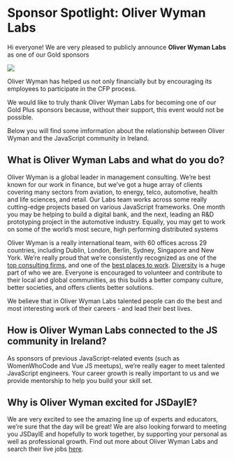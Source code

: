 # Sponsor Spotlight: Oliver Wyman Labs

Hi everyone! We are very pleased to publicly announce **Oliver Wyman Labs** as one of our Gold sponsors

![](/media/blog/xxxxx.jpg)

Oliver Wyman has helped us not only financially but by encouraging its employees to participate in the CFP process.

We would like to truly thank Oliver Wyman Labs for becoming one of our Gold Plus sponsors because, without their support, this event would not be possible.

Below you will find some imformation about the relationship between Oliver Wyman and the JavaScript community in Ireland.

## What is Oliver Wyman Labs and what do you do?

Oliver Wyman is a global leader in management consulting. We’re best known for our work in finance, but we’ve got a huge array of clients covering many sectors from aviation, to energy, telco, automotive, health and life sciences, and retail. Our Labs team works across some really cutting-edge projects based on various JavaScript frameworks. One month you may be helping to build a digital bank, and the next, leading an R&D prototyping project in the automotive industry. Equally, you may get to work on some of the world’s most secure, high performing distributed systems

Oliver Wyman is a really international team, with 60 offices across 29 countries, including Dublin, London, Berlin, Sydney, Singapore and New York. We’re really proud that we’re consistently recognized as one of the [top consulting firms](http://forbesranking.com/rankings/Consulting-Firms.html), and one of the [best places to work](http://www.businesswire.com/news/home/20160927006309/en/Oliver-Wyman-Named-2016-Working-Mother-%E2%80%9C100). [Diversity](https://www.oliverwyman.com/our-culture/inclusion-diversity.html) is a huge part of who we are. Everyone is encouraged to volunteer and contribute to their local and global communities, as this builds a better company culture, better societies, and offers clients better solutions.

We believe that in Oliver Wyman Labs talented people can do the best and most interesting work of their careers - and lead their best lives.

## How is Oliver Wyman Labs connected to the JS community in Ireland?

As sponsors of previous JavaScript-related events (such as WomenWhoCode and Vue JS meetups), we’re really eager to meet talented JavaScript engineers. Your career growth is really important to us and we provide mentorship to help you build your skill set.

## Why is Oliver Wyman excited for JSDayIE?

We are very excited to see the amazing line up of experts and educators, we’re sure that the day will be great! We are also looking forward to meeting you JSDayIE and hopefully to work together, by supporting your personal as well as professional growth. Find out more about Oliver Wyman Labs and search their live jobs [here](https://www.linkedin.com/company/oliver-wyman/jobs/).
